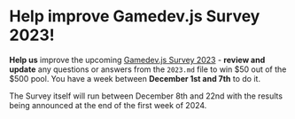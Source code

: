 # Help improve Gamedev.js Survey 2023!
**Help us** improve the upcoming [Gamedev.js Survey 2023](https://gamedevjs.com/survey/2023/) - **review and update** any questions or answers from the `2023.md` file to win $50 out of the $500 pool. You have a week between **December 1st and 7th** to do it.

The Survey itself will run between December 8th and 22nd with the results being announced at the end of the first week of 2024.
